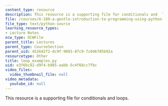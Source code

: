 ```yaml
---
content_type: resource
description: This resource is a supporting file for conditionals and  loops.
file: /courses/6-189-a-gentle-introduction-to-programming-using-python-january-iap-2011/e3f6bc82d9f4b985aabb5c4f68cc7fbc_loop_examples.py
file_type: text/python-source
learning_resource_types:
- Lecture Notes
ocw_type: OCWFile
parent_title: Lectures
parent_type: CourseSection
parent_uid: 452642f2-dc9f-9093-87c9-7c046705b92a
resourcetype: Other
title: loop_examples.py
uid: e3f6bc82-d9f4-b985-aabb-5c4f68cc7fbc
video_files:
  video_thumbnail_file: null
video_metadata:
  youtube_id: null
---
```

This resource is a supporting file for conditionals and  loops.

